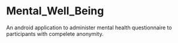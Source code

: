 # Mental_Well_Being

An android application to administer mental health questionnaire to participants with compelete anonymity.




